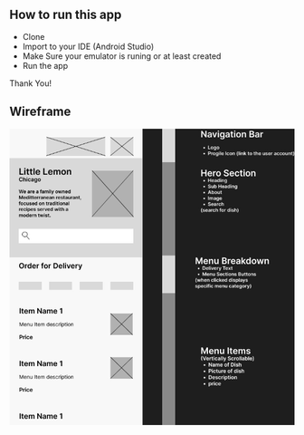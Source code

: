 ## How to run this app
- Clone
- Import to your IDE (Android Studio)
- Make Sure your emulator is runing or at least created
- Run the app

Thank You!
## Wireframe
![Wireframe](https://github.com/jamesserge/little-lemon/blob/main/mywireframe.jpg)
